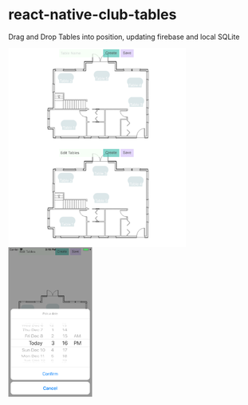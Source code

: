 # react-native-club-tables
Drag and Drop Tables into position, updating firebase and local SQLite


<a href="#"><img src="https://github.com/jmullings/react-native-club-tables/blob/master/www/img/floorPlan1.png" style="float:left; height:200px"></a>
<a href="#"><img src="https://github.com/jmullings/react-native-club-tables/blob/master/www/img/floorPlan2.png" style="float:left; height:200px"></a>
<a href="#"><img src="https://github.com/jmullings/react-native-club-tables/blob/master/www/img/dateEdit.png" style="float:center; height:300px"></a>
